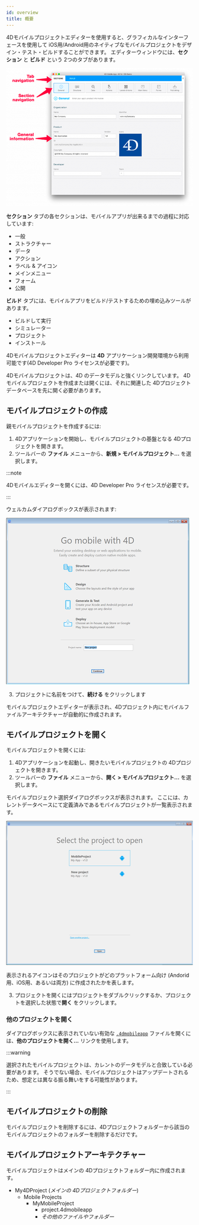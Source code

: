 ```yaml
---
id: overview
title: 概要
---
```



4Dモバイルプロジェクトエディターを使用すると、グラフィカルなインターフェースを使用して iOS用/Android用のネイティブなモバイルプロジェクトをデザイン・テスト・ビルドすることができます。 エディターウィンドウには、**セクション** と **ビルド** という 2つのタブがあります。

![General画面](img/General-section-4D-for-iOS.png)

**セクション** タブの各セクションは、モバイルアプリが出来るまでの過程に対応しています:

* 一般
* ストラクチャー
* データ
* アクション
* ラベル & アイコン
* メインメニュー
* フォーム
* 公開

**ビルド** タブには、モバイルアプリをビルド/テストするための埋め込みツールがあります。

* ビルドして実行
* シミュレーター
* プロジェクト
* インストール

4Dモバイルプロジェクトエディターは **4D** アプリケーション開発環境から利用可能です(4D Developer Pro ライセンスが必要です)。

4Dモバイルプロジェクトは、4D のデータモデルと強くリンクしています。 4Dモバイルプロジェクトを作成または開くには、それに関連した 4Dプロジェクトデータベースを先に開く必要があります。


## モバイルプロジェクトの作成

親モバイルプロジェクトを作成するには:

1. 4Dアプリケーションを開始し、モバイルプロジェクトの基盤となる 4Dプロジェクトを開きます。
2. ツールバーの **ファイル** メニューから、**新規 > モバイルプロジェクト...** を選択します。

:::note

4Dモバイルエディターを開くには、4D Developer Pro ライセンスが必要です。

:::

ウェルカムダイアログボックスが表示されます:

![プロジェクト名](img/new-project.png)

3. プロジェクトに名前をつけて、**続ける** をクリックします

モバイルプロジェクトエディターが表示され、4Dプロジェクト内にモバイルファイルアーキテクチャーが自動的に作成されます。

## モバイルプロジェクトを開く

モバイルプロジェクトを開くには:

1. 4Dアプリケーションを起動し、開きたいモバイルプロジェクトの 4Dプロジェクトを開きます。
2. ツールバーの **ファイル** メニューから、**開く > モバイルプロジェクト...** を選択します。

モバイルプロジェクト選択ダイアログボックスが表示されます。 ここには、カレントデータベースにて定義済みであるモバイルプロジェクトが一覧表示されます。

![プロジェクト名](img/select-project.png)

表示されるアイコンはそのプロジェクトがどのプラットフォーム向け (Andorid 用、iOS用、あるいは両方) に作成されたかを表します。

3. プロジェクトを開くにはプロジェクトをダブルクリックするか、プロジェクトを選択した状態で**開く** をクリックします。

### 他のプロジェクトを開く

ダイアログボックスに表示されていない有効な [`.4dmobileapp`](#mobile-project-architecture) ファイルを開くには、**他のプロジェクトを開く...** リンクを使用します。

:::warning

選択されたモバイルプロジェクトは、カレントのデータモデルと合致している必要があります。 そうでない場合、モバイルプロジェクトはアップデートされるため、想定とは異なる振る舞いをする可能性があります。

:::

## モバイルプロジェクトの削除

モバイルプロジェクトを削除するには、4Dプロジェクトフォルダーから該当のモバイルプロジェクトのフォルダーを削除するだけです。


## モバイルプロジェクトアーキテクチャー

モバイルプロジェクトはメインの 4Dプロジェクトフォルダー内に作成されます。

- My4DProject (*メインの 4Dプロジェクトフォルダー*)
    + Mobile Projects
        * MyMobileProject
            - project.4dmobileapp
            - *その他のファイルやフォルダー*


